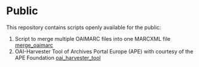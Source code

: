 # Public
This repository contains scripts openly available for the public:

1. Script to merge multiple OAIMARC files into one MARCXML file [merge_oaimarc](https://github.com/SwissNationalLibrary/Public/tree/main/merge_oaimarc)
2. OAI-Harvester Tool of Archives Portal Europe (APE) with courtesy of the APE Foundation [oai_harvester_tool](https://github.com/SwissNationalLibrary/Public/tree/main/oai_harvester_tool)
